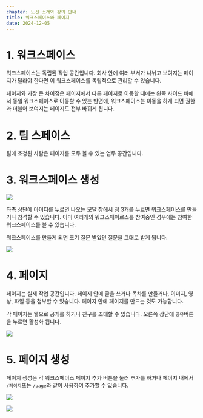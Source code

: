 ```yaml
---
chapter: 노션 소개와 강의 안내
title: 워크스페이스와 페이지
date: 2024-12-05
---
```


# 1. 워크스페이스

워크스페이스는 독립된 작업 공간입니다. 회사 안에 여러 부서가 나뉘고 보여지는 페이지가 달라야 한다면 이 워크스페이스를 독립적으로 관리할 수 있습니다.

페이지와 가장 큰 차이점은 페이지에서 다른 페이지로 이동할 때에는 왼쪽 사이드 바에서 동일 워크스페이스로 이동할 수 있는 반면에, 워크스페이스는 이동을 하게 되면 권한과 더불어 보여지는 페이지도 전부 바뀌게 됩니다.

# 2. 팀 스페이스

팀에 초청된 사람은 페이지를 모두 볼 수 있는 업무 공간입니다.

# 3. 워크스페이스 생성

![](/images/essentials-notion/1_3_image.png)

좌측 상단에 아이디를 누르면 나오는 모달 창에서 점 3개를 누르면 워크스페이스를 만들거나 참석할 수 있습니다. 이미 여러개의 워크스페이르스를 참여중인 경우에는 참여한 워크스페이스를 볼 수 있습니다. 

워크스페이스를 만들게 되면 초기 질문 받았던 질문을 그대로 받게 됩니다.

![](/images/essentials-notion/1_3_image%201.png)

# 4. 페이지

페이지는 실제 작업 공간입니다. 페이지 안에 글을 쓰거나 목차를 만들거나, 이미지, 영상, 파일 등을 첨부할 수 있습니다. 페이지 안에 페이지를 만드는 것도 가능합니다.

각 페이지는 웹으로 공개를 하거나 친구를 초대할 수 있습니다. 오른쪽 상단에 `공유`버튼을 누르면 활성화 됩니다.

![](/images/essentials-notion/1_3_image%202.png)

# 5. 페이지 생성

페이지 생성은 각 워크스페이스 페이지 추가 버튼을 눌러 추가를 하거나 페이지 내에서 `/페이지`또는 `/page`와 같이 사용하여 추가할 수 있습니다.

![](/images/essentials-notion/1_3_image%203.png)

![](/images/essentials-notion/1_3_image%204.png)